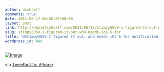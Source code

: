```yaml
---
author: dschaaff
comments: true
date: 2011-06-17 00:02:07+00:00
layout: post
link: http://danielschaaff.com/2011/06/17/stimpy5050-i-figured-it-out-who-needs-ios-5-for/
slug: stimpy5050-i-figured-it-out-who-needs-ios-5-for
title: '@Stimpy5050 I figured it out, who needs iOS 5 for notification center:)'
wordpress_id: 489
---
```


[![Image](http://posterous.com/getfile/files.posterous.com/danielschaaff/nlzjCcDCibDnBfClbmgbguHjAxlzbDhHDhAhjumEfsvrbrGBaphnlcCpfrJB/image.jpg.scaled500.jpg)](http://posterous.com/getfile/files.posterous.com/danielschaaff/nlzjCcDCibDnBfClbmgbguHjAxlzbDhHDhAhjumEfsvrbrGBaphnlcCpfrJB/image.jpg.scaled1000.jpg)

  

via [Tweetbot for iPhone](http://tapbots.com/tweetbot)
